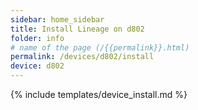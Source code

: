```yaml
---
sidebar: home_sidebar
title: Install Lineage on d802
folder: info
# name of the page (/{{permalink}}.html)
permalink: /devices/d802/install
device: d802
---
```

{% include templates/device_install.md %}
